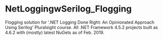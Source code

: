 # NetLoggingwSerilog_Flogging
Flogging solution for '.NET Logging Done Right: An Opinionated Approach Using Serilog' Pluralsight course. All .NET Framework 4.5.2 projects built as 4.6.2 with (mostly) latest NuGets as of Feb. 2019.
